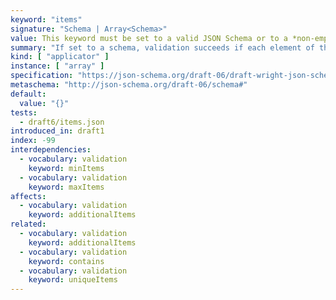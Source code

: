 ```yaml
---
keyword: "items"
signature: "Schema | Array<Schema>"
value: This keyword must be set to a valid JSON Schema or to a *non-empty* array, where each item is a valid JSON Schema
summary: "If set to a schema, validation succeeds if each element of the instance validates against it, otherwise validation succeeds if each element of the instance validates against the schema at the same position, if any"
kind: [ "applicator" ]
instance: [ "array" ]
specification: "https://json-schema.org/draft-06/draft-wright-json-schema-validation-01#rfc.section.6.9"
metaschema: "http://json-schema.org/draft-06/schema#"
default:
  value: "{}"
tests:
  - draft6/items.json
introduced_in: draft1
index: -99
interdependencies:
  - vocabulary: validation
    keyword: minItems
  - vocabulary: validation
    keyword: maxItems
affects:
  - vocabulary: validation
    keyword: additionalItems
related:
  - vocabulary: validation
    keyword: additionalItems
  - vocabulary: validation
    keyword: contains
  - vocabulary: validation
    keyword: uniqueItems
---
```

